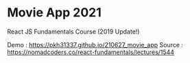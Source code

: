 # Movie App 2021

React JS Fundamentals Course (2019 Update!)

Demo : https://pkh31337.github.io/210627_movie_app
Source : https://nomadcoders.co/react-fundamentals/lectures/1544